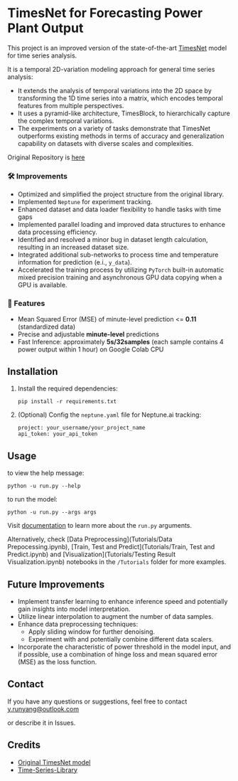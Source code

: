 # TimesNet for Forecasting Power Plant Output

<!-- start intro -->
This project is an improved version of the state-of-the-art [TimesNet](https://arxiv.org/abs/2210.02186) model for time
series analysis.

It is a temporal 2D-variation modeling approach for general time series analysis:

- It extends the analysis of temporal variations into the 2D space by transforming the 1D time series into a matrix,
  which encodes temporal features from multiple perspectives.
- It uses a pyramid-like architecture, TimesBlock, to hierarchically capture the complex temporal variations.
- The experiments on a variety of tasks demonstrate that TimesNet outperforms existing methods in terms of accuracy and
  generalization capability on datasets with diverse scales and complexities.

Original Repository is [here](https://github.com/thuml/Time-Series-Library)

### 🛠️ Improvements

- Optimized and simplified the project structure from the original library.
- Implemented `Neptune` for experiment tracking.
- Enhanced dataset and data loader flexibility to handle tasks with time gaps
- Implemented parallel loading and improved data structures to enhance data processing efficiency.
- Identified and resolved a minor bug in dataset length calculation, resulting in an increased dataset size.
- Integrated additional sub-networks to process time and temperature information for prediction (e.i., `y_data`).
- Accelerated the training process by utilizing `PyTorch` built-in automatic mixed precision training and asynchronous
  GPU data copying when a GPU is available.

### 🌟 Features

- Mean Squared Error (MSE) of minute-level prediction <= **0.11** (standardized data)
- Precise and adjustable **minute-level** predictions
- Fast Inference: approximately **5s/32samples** (each sample contains 4 power output within 1 hour) on Google Colab CPU

<!-- end intro -->

## Installation

<!-- start installation -->

1. Install the required dependencies:
   ```
   pip install -r requirements.txt
   ```
2. (Optional) Config the `neptune.yaml` file for Neptune.ai tracking:
   ```
   project: your_username/your_project_name
   api_token: your_api_token
   ```

<!-- end installation -->

<!-- start usage -->

## Usage

to view the help message:

```
python -u run.py --help
```

to run the model:

```
python -u run.py --args args
```

<!-- end usage -->

Visit [documentation](documentation.html) to learn more about the `run.py` arguments.

Alternatively, check [Data Preprocessing](Tutorials/Data Prepocessing.ipynb), [Train, Test and Predict](Tutorials/Train,
Test and Predict.ipynb) and [Visualization](Tutorials/Testing Result Visualization.ipynb) notebooks in the `/Tutorials`
folder for more examples.



## Future Improvements
<!-- start rest -->
- Implement transfer learning to enhance inference speed and potentially gain insights into model interpretation.
- Utilize linear interpolation to augment the number of data samples.
- Enhance data preprocessing techniques:
    - Apply sliding window for further denoising.
    - Experiment with and potentially combine different data scalers.
- Incorporate the characteristic of power threshold in the model input, and if possible,
  use a combination of hinge loss and mean squared error (MSE) as the loss function.

<!-- end rest -->

## Contact

If you have any questions or suggestions, feel free to contact y.runyang@outlook.com

or describe it in Issues.

## Credits

- [Original TimesNet model](https://arxiv.org/abs/2210.02186)
- [Time-Series-Library](https://github.com/thuml/Time-Series-Library)


